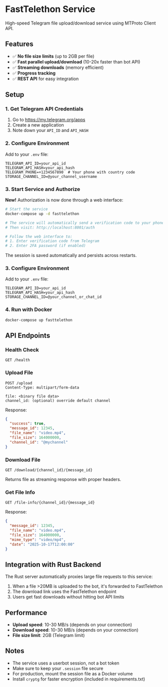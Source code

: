 # FastTelethon Service

High-speed Telegram file upload/download service using MTProto Client API.

## Features

- ✅ **No file size limits** (up to 2GB per file)
- ✅ **Fast parallel upload/download** (10-20x faster than bot API)
- ✅ **Streaming downloads** (memory efficient)
- ✅ **Progress tracking**
- ✅ **REST API** for easy integration

## Setup

### 1. Get Telegram API Credentials

1. Go to https://my.telegram.org/apps
2. Create a new application
3. Note down your `API_ID` and `API_HASH`

### 2. Configure Environment

Add to your `.env` file:

```env
TELEGRAM_API_ID=your_api_id
TELEGRAM_API_HASH=your_api_hash
TELEGRAM_PHONE=+1234567890  # Your phone with country code
STORAGE_CHANNEL_ID=@your_channel_username
```

### 3. Start Service and Authorize

**New!** Authorization is now done through a web interface:

```bash
# Start the service
docker-compose up -d fasttelethon

# The service will automatically send a verification code to your phone
# Then visit: http://localhost:8001/auth

# Follow the web interface to:
# 1. Enter verification code from Telegram
# 2. Enter 2FA password (if enabled)
```

The session is saved automatically and persists across restarts.

### 3. Configure Environment

Add to your `.env` file:

```env
TELEGRAM_API_ID=your_api_id
TELEGRAM_API_HASH=your_api_hash
STORAGE_CHANNEL_ID=@your_channel_or_chat_id
```

### 4. Run with Docker

```bash
docker-compose up fasttelethon
```

## API Endpoints

### Health Check
```
GET /health
```

### Upload File
```
POST /upload
Content-Type: multipart/form-data

file: <binary file data>
channel_id: (optional) override default channel
```

Response:
```json
{
  "success": true,
  "message_id": 12345,
  "file_name": "video.mp4",
  "file_size": 164000000,
  "channel_id": "@mychannel"
}
```

### Download File
```
GET /download/{channel_id}/{message_id}
```

Returns file as streaming response with proper headers.

### Get File Info
```
GET /file-info/{channel_id}/{message_id}
```

Response:
```json
{
  "message_id": 12345,
  "file_name": "video.mp4",
  "file_size": 164000000,
  "mime_type": "video/mp4",
  "date": "2025-10-17T12:00:00"
}
```

## Integration with Rust Backend

The Rust server automatically proxies large file requests to this service:

1. When a file >20MB is uploaded to the bot, it's forwarded to FastTelethon
2. The download link uses the FastTelethon endpoint
3. Users get fast downloads without hitting bot API limits

## Performance

- **Upload speed**: 10-30 MB/s (depends on your connection)
- **Download speed**: 10-30 MB/s (depends on your connection)
- **File size limit**: 2GB (Telegram limit)

## Notes

- The service uses a userbot session, not a bot token
- Make sure to keep your `.session` file secure
- For production, mount the session file as a Docker volume
- Install `cryptg` for faster encryption (included in requirements.txt)
